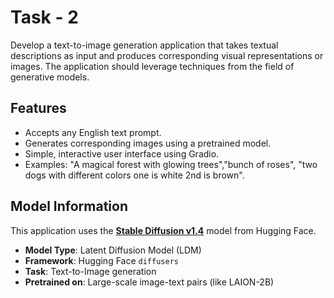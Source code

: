 # Task - 2
Develop a text-to-image generation application that takes textual descriptions as input and produces corresponding visual representations or images.
The application should leverage techniques from the field of generative models.

## Features

- Accepts any English text prompt.
- Generates corresponding images using a pretrained model.
- Simple, interactive user interface using Gradio.
- Examples:  "A magical forest with glowing trees","bunch of roses", "two dogs with different colors one is white 2nd is brown".

##  Model Information
This application uses the [**Stable Diffusion v1.4**](https://huggingface.co/CompVis/stable-diffusion-v1-4) model from Hugging Face.

- **Model Type**: Latent Diffusion Model (LDM)
- **Framework**: Hugging Face `diffusers`
- **Task**: Text-to-Image generation
- **Pretrained on**: Large-scale image-text pairs (like LAION-2B)




